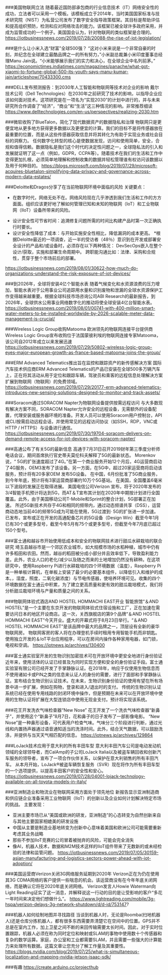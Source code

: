 

###美国物联网立法
随着最近国防部承包商的行业信息技术（IT）网络安全性的成功，立法者可以采用一个模板。该模板成立于2014年，当时美国国家标准与技术研究院（NIST）为私营公司发布了数字安全指导政策框架。其目标是帮助评估和提高组织预防，检测和应对网络攻击的能力。该框架已被全球许多政府采用，并成为监管成功的一个例子。美国国会认为，针对物联网的类似框架是合理的。
https://iotbusinessnews.com/2019/07/28/20088-the-rise-of-iot-legislation/

###是什么让小米入选“财富”全球500强？
“这对小米来说是一个非常自豪的时刻，并纪念在全球建立最酷品牌之一的所有努力，”小米副总裁兼小米印度董事总经理Manu Jain说。“小米能够展示我们的实力和决心，在全球企业中名列前茅。”
https://economictimes.indiatimes.com/magazines/panache/what-got-xiaomi-to-fortune-global-500-its-youth-says-manu-kumar-jain/articleshow/70433300.cms

###DELL发布预测报告：到2030年人工智能和物联网等技术对企业的影响
戴尔技术公司（Dell Technologies）在2030年之前研究了技术的影响，以指导企业应该如何面对技术。这项研究是在一项名为“实现2030”的计划中进行的，并与未来研究所合作调查了“经济”，“商业”和“生活”这三种情况的影响。非常推荐细读
https://www.delltechnologies.com/en-us/perspectives/realizing-2030.htm


###微软收购了BlueTalon，简化了现代数据资产的数据隐私和治理
物联网只是更便宜地从更多地方获得更多数据以及更便宜的计算。我们的目标不是将传感器放在最重要的位置，而是从这些传感器获取信息并将其转化为有助于实现业务或社会目标的洞察力。
任何数字化转型的核心是使数据发现，访问和使用简单，安全，合规和值得信赖。数据隐私是我们这个时代的决定性问题之一，全球隐私法的引入和发展就证明了这一点（例如，GDPR，CCPA等）。随着技术在我们的生活和工作中变得更加扎根，必须简单地理解和控制收集的数据并轻松管理谁有权访问该数据以及用于何种目的。
https://blogs.microsoft.com/blog/2019/07/29/microsoft-acquires-bluetalon-simplifying-data-privacy-and-governance-across-modern-data-estates/


###Deloitte和Dragos分享了在当前物联网环境中面临的风险
关键要点：

 * 在数字时代，网络无处不在。网络风险现在几乎渗透到我们生活和工作的方方面面。组织应该更好地了解如何管理已知和未知的物联网（IoT）和工业物联网（IIoT）设备所带来的风险。
- 设计安全性可节省时间：追溯修复问题所需的时间比构建产品时第一次正确执行时要长。
- 设计安全性降低了成本：与开始实施安全性相比，降低漏洞的成本更高。
*根据Deloitte最近的一项调查，近一半的受访者（48％）意识到在开发或部署安全设计的产品和/或设备时，必须存在以下两种情况：
DevSecOps嵌入在整个设计/获取，实施和部署生命周期中。
跨职能沟通比如：法律、采购和合规性，贯穿于整个市场前后的部署。

https://iotbusinessnews.com/2019/08/01/30622-how-much-do-organizations-understand-the-risk-exposure-of-iot-devices/


###到2026年，全球将安装4亿个智能水表
随着气候变化和水资源浪费的压力增加，智能水表对于公用事业公司追踪用水量和识别废物和泄漏的全球水资源保护工作变得越来越重要。根据全球科技市场咨询公司ABI Research的最新报告，到2026年，全球供水公用事业网络数字化的推动将使全球安装4亿台智能水表。
https://iotbusinessnews.com/2019/08/01/00741-with-400-million-smart-water-meters-to-be-installed-worldwide-by-2026-scalable-meter-data-management-is-crucial/


###Wireless Logic Group收购Matooma
欧洲领先的物联网连接平台提供商Wireless Logic Group宣布收购位于法国蒙彼利埃的物联网连接专家Matooma，该公司自2012年成立以来发展迅速
https://iotbusinessnews.com/2019/07/29/50802-wireless-logic-group-eyes-major-european-growth-as-france-based-matooma-joins-the-group/


###ERM Advanced Telematics推出旨在监控和跟踪资产的新传感解决方案
国际汽车技术供应商ERM Advanced Telematics的产品已安装在全球500多万辆汽车上，正在将其活动从用于定位和跟踪车辆，驾驶员和乘客的远程信息处理解决方案扩展到物联网（物联网）的免费领域。
https://iotbusinessnews.com/2019/07/29/20177-erm-advanced-telematics-introduces-new-sensing-solutions-designed-to-monitor-and-track-assets/


###Soracom通过SORACOM Napter为物联网设备提供按需远程访问
与大多数现有解决方案不同，SORACOM Napter允许安全的远程设备，无需额外的设备配置，代理安装或服务器环境的准备。开发人员可以使用Soracom用户控制台，API或CLI按需启动远程会话，并使用常见的远程访问协议（如SSH，RDP，VNC或HTTP / HTTPS）与设备进行通信。
https://iotbusinessnews.com/2019/07/30/19704-soracom-delivers-on-demand-remote-access-for-iot-devices-with-soracom-napter/

###高通公布了有关5G的最新信息
高通于7月31日召开2019财年第三季度分析师电话会议，期间首席执行官史蒂夫莫伦科夫解释了5G的最新状态。
Morenkov说，“ 5G的扩张速度超过了4G。”在第一个商业服务开始12个月后，4G运营商启动了4G服务，OEM3发布了该设备。另一方面，在5G中，超过20家运营商将启动该服务，预计将有20多家OEM 发布5G设备。
在中国，6月份批准了5G商业服务，到今年年底，预计将有3家运营商部署约10万个5G基站。
在美国，全国覆盖6毫米以下波段的发展正在取得进展。
美国电信公司Verizon 宣布，将于2020年发布的3/4智能手机预计将达到5G，而AT＆T宣布其计划在2020年中期按计划进行全国覆盖。此外，由于美国移动公司T-Mobile和Sprint的整合计划，5G部署正在加速。
所述5G新技术共存于4G和相同的频带内，通过动态频谱共享（DSS），运营商动态地当前4G的频带5G成为可能在使用，5G过渡到· 5G的扩张进一步加速。
已发布，宣布或正在开发的高通配备芯片的5G设备（Design Win）截至今年1月已有30个或更多型号，截至今年5月有75个或更多型号，但截至今年7月底已超过150个型号。


###富士通和越谷市开始使用低成本和安全的物联网技术进行甜瓜水耕栽培的联合研究
埼玉县越谷市是一个郊区农业城市，如大规模市场的水稻种植，城市中仍有许多稻田和农田。然而，越谷的稻田被分成小部分并且效率低下，导致盈利能力差。此外，农业人口的老化/减少以及随之而来的土地增加仍然没有耕种。在这项研究中，使用Raspberry Pi进行水耕栽培的四个环境数据（温度），Raspberry Pi是一种单板计算机，在单板上安装了最少的必要基本组件，以降低引入和维护的成本。，湿度，照度，二氧化碳浓度）与节电传感器，使培养环境可见。收集的四个环境数据在富士通云中积累，为了建立更高质量和更有效的甜瓜栽培模式，我们将分析甜瓜栽培环境与产量和质量之间的关系。


###物联网体验式酒店AND HOSTEL HOMMACHI EAST开业
智能旅馆“＆AND HOSTEL”是一个主要在东京开发的物联网体验式住宿设施和工厂，正在加速在需要访问日本的地区开设商店。这一次，关西旗舰店的第9个品牌“＆AND HOSTEL HOMMACHI EAST”今天开业。盛大的开幕式将于8月23日举行。“＆AND HOSTEL HOMMACHI EAST”是该品牌中最大的品牌之一，顶层设有全新的豪华物联网房。
物联网客房的客人将在办理登机手续时租用专用智能手机而非钥匙。使用独立开发的＆IoT平台应用程序，可以在房间内操作各种家用电器，如门锁，电视和空调。
https://iotnews.jp/archives/130400


###富士通实验室开发的生物识别加密技术可在开放环境中更安全地进行身份验证
近年来，使用活体的认证已经普及为同时实现方便和安全的身份验证手段。富士通实验室有限公司已经开发了手掌静脉认证。在2018年，响应于仅使用生物信息而不使用诸如卡或PIN之类的信息来认证人的身份的需要，进行了面部和手掌静脉认证。宣布结合生物识别认证技术。在未来，生物识别身份验证的使用有望在所有场景中进一步扩展，例如在购物，登录和进入/退出时的支付。
传统的生物识别认证系统已经在使用专用线路的封闭环境中操作，但是预期在未来可以在开放环境中使用的生物认证将扩展在大型连锁店中使用无现金支付。预计将实现该系统。


###花王开发洗衣气味检查器“New Nose”
花王开发了一个洗衣气味检查器“新鼻子”，并使用这个“新鼻子”8月7日，花和鼻子的日子发布了一部影像电影。
“New Nose”是一种鼻形设备，可代表用户检查气味。气味分三个阶段进行判断，通过光线和内置扬声器通过语音通知适当的洗涤时间。此外，结合天气数据，可以鼓励洗涤，并提供与当天天气相匹配的信息。
https://iotnews.jp/archives/129864

###LoJack技术应用于意大利的所有丰田车型
意大利丰田汽车公司是电动发动机领域的全球领导者，而CalAmp的子公司LoJack Italia以及被盗车辆回收和创新汽车服务的领导者，宣布了一项合作伙伴关系，以保护在意大利销售的所有丰田汽车。
从本月开始，LoJack®被盗车辆恢复服务（SVR）现在将作为所有丰田车型的一个选项提供，以提高丰田客户的安全性和安心。
https://iotbusinessnews.com/2019/07/28/04001-lojack-technology-available-on-all-toyota-models-in-italy/

###亚洲制造业和物流业在物联网采用方面处于领先地位
新报告显示亚洲制造商和供应链企业准备采用工业物联网（IIoT）的创新以及企业如何计划解决特定市场的挑战。
主要发现：

 * 亚洲主要市场已从“美国或欧洲的研发，亚洲制造”的心态转变为自然创新来自与其他主要国家相媲美的研发设施
 * 中国从主要是制造业基地转变为创新中心意味着美国和欧洲公司可能需要重新考虑其业务战略
 * 那些不参加IIoT竞赛的公司冒着被抛弃的风险，可能会完全消失
 * 像AI，机器人技术，数据和M2M技术这样的IIoT组件带来了无数新的或未经检验的法律和监管问题。
https://iotbusinessnews.com/2019/07/05/30159-asian-manufacturing-and-logistics-sectors-power-ahead-with-iot-adoption/


###美国运营商Verizon关闭3G网络服务延期到2020年
Verizon正在为仍在使用其3G CDMA网络的客户提供一些喘息的机会。该运营商没有在今年年底关闭网络，而是确认它将在2020年底关闭网络。
Verizon发言人Howie Waterman向Light Reading证实了这一消息，并解释说这一行动的目的是让受影响的客户“多花一年时间来决定他们想做什么”。
https://www.lightreading.com/mobile/3g-hspa/verizon-delays-3g-network-shutdown/d/d-id/753147?


###机器人如何绘制地图并寻找路径
当谈到机器人时，无论是Roomba(扫地机器人)还是仓库分拣机器人，都有很多东西需要弄清楚它在空间中的位置。GPS并不总是在室内工作，加上卫星之间不断的来回传输需要太长时间。因此，对于实时位置跟踪，机器人必须在称为同时定位和映射或SLAM的事物中使用数十个传感器和复杂的数学运算。家庭，办公室和工业都需要SLAM，并且需要一些强大的计算能力来处理所有数据。这篇文章让您充分了解工作量及其重要性。
https://blogs.nvidia.com/blog/2019/07/25/what-is-simultaneous-localization-and-mapping-nvidia-jetson-isaac-sdk/

###有趣
https://create.arduino.cc/projecthub

